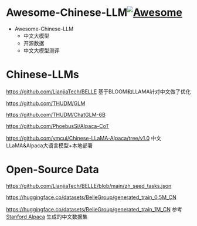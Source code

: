 # Awesome-Chinese-LLM[![Awesome](https://awesome.re/badge.svg)](https://awesome.re)

* Awesome-Chinese-LLM
  * 中文大模型
  * 开源数据
  * 中文大模型测评

# Chinese-LLMs

https://github.com/LianjiaTech/BELLE 基于BLOOM和LLAMA针对中文做了优化

https://github.com/THUDM/GLM

https://github.com/THUDM/ChatGLM-6B

https://github.com/PhoebusSi/Alpaca-CoT

https://github.com/ymcui/Chinese-LLaMA-Alpaca/tree/v1.0 中文LLaMA&Alpaca大语言模型+本地部署

# Open-Source Data

https://github.com/LianjiaTech/BELLE/blob/main/zh_seed_tasks.json

https://huggingface.co/datasets/BelleGroup/generated_train_0.5M_CN

https://huggingface.co/datasets/BelleGroup/generated_train_1M_CN 参考[Stanford Alpaca](https://github.com/tatsu-lab/stanford_alpaca) 生成的中文数据集